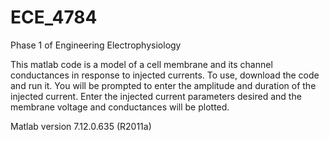 ECE_4784
========

Phase 1 of Engineering Electrophysiology

This matlab code is a model of a cell membrane and its channel conductances in response to injected currents.
To use, download the code and run it. You will be prompted to enter the amplitude and duration of the injected current.
Enter the injected current parameters desired and the membrane voltage and conductances will be plotted.

Matlab version 7.12.0.635 (R2011a)
